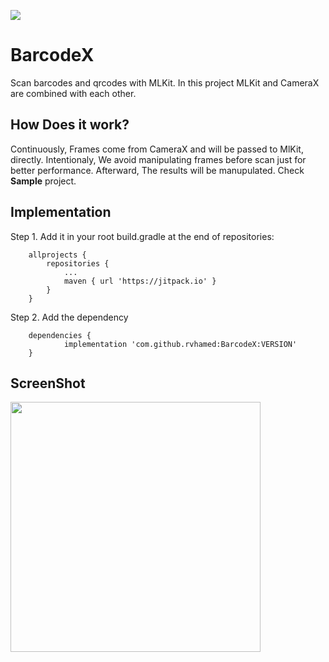[![](https://jitpack.io/v/rvhamed/BarcodeX.svg)](https://jitpack.io/#rvhamed/BarcodeX)
# BarcodeX 

Scan barcodes and qrcodes with MLKit. In this project MLKit and CameraX are combined with each other.

## How Does it work?
Continuously, Frames come from CameraX and will be passed to MlKit, directly. Intentionaly, We avoid manipulating frames before scan just for better performance. Afterward, The results will be manupulated. Check **Sample** project.

## Implementation

Step 1. Add it in your root build.gradle at the end of repositories:

```
	allprojects {
		repositories {
			...
			maven { url 'https://jitpack.io' }
		}
	}
```

Step 2. Add the dependency
```
	dependencies {
	        implementation 'com.github.rvhamed:BarcodeX:VERSION'
	}
```


 ## ScreenShot
  
 <img src="https://github.com/rvhamed/BarcodeX/blob/master/screen_shot_1.png?raw=true" width="400" />
  






